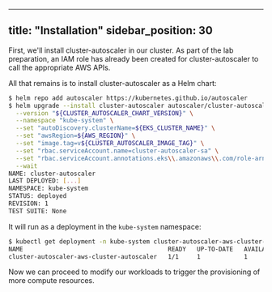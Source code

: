 
---
title: "Installation"
sidebar_position: 30
---

First, we'll install cluster-autoscaler in our cluster. As part of the lab preparation, an IAM role has already been created for cluster-autoscaler to call the appropriate AWS APIs.

All that remains is to install cluster-autoscaler as a Helm chart:

```bash
$ helm repo add autoscaler https://kubernetes.github.io/autoscaler
$ helm upgrade --install cluster-autoscaler autoscaler/cluster-autoscaler \
  --version "${CLUSTER_AUTOSCALER_CHART_VERSION}" \
  --namespace "kube-system" \
  --set "autoDiscovery.clusterName=${EKS_CLUSTER_NAME}" \
  --set "awsRegion=${AWS_REGION}" \
  --set "image.tag=v${CLUSTER_AUTOSCALER_IMAGE_TAG}" \
  --set "rbac.serviceAccount.name=cluster-autoscaler-sa" \
  --set "rbac.serviceAccount.annotations.eks\\.amazonaws\\.com/role-arn"="$CLUSTER_AUTOSCALER_ROLE" \
  --wait
NAME: cluster-autoscaler
LAST DEPLOYED: [...]
NAMESPACE: kube-system
STATUS: deployed
REVISION: 1
TEST SUITE: None
```

It will run as a deployment in the `kube-system` namespace:

```bash
$ kubectl get deployment -n kube-system cluster-autoscaler-aws-cluster-autoscaler
NAME                                        READY   UP-TO-DATE   AVAILABLE   AGE
cluster-autoscaler-aws-cluster-autoscaler   1/1     1            1           51s
```

Now we can proceed to modify our workloads to trigger the provisioning of more compute resources.
